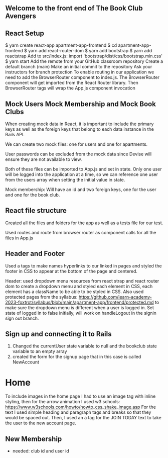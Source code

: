 ## Welcome to the front end of The Book Club Avengers

## React Setup 
$ yarn create react-app apartment-app-frontend
$ cd apartment-app-frontend
$ yarn add react-router-dom
$ yarn add bootstrap
$ yarn add reactstrap
Add to src/index.js: import 'bootstrap/dist/css/bootstrap.min.css'
$ yarn start
Add the remote from your GitHub classroom repository
Create a default branch (main)
Make an initial commit to the repository
Ask your instructors for branch protection
To enable routing in our application we need to add the BrowserRouter component to index.js. The BrowserRouter component will get imported from the React Router library. Then BrowserRouter tags will wrap the App.js component invocation

## Mock Users Mock Membership and Mock Book Clubs 
When creating mock data in React, it is important to include the primary keys as well as the foreign keys that belong to each data instance in the Rails API.

We can create two mock files: one for users and one for apartments.

User passwords can be excluded from the mock data since Devise will ensure they are not available to view.

Both of these files can be imported to App.js and set in state. Only one user will be logged into the application at a time, so we can reference one user from the users array when setting the initial value in state.

Mock membership: Will have an id and two foreign keys, one for the user and one for the book club. 

## React file structure
Created all the files and folders for the app as well as a tests file for our test. 

Used routes and route from browser router as component calls for all the files in App.js 

## Header and Footer 

Used a tags to make names hyperlinks to our linked in pages and styled the footer in CSS to appear at the bottom of the page and centered. 

Header: used dropdown menu resources from react strap and react router dom to create a dropdown menu and styled each element in CSS, each element has a className to be able to be styled in CSS. Also used protected pages from the syllabus: https://github.com/learn-academy-2023-foxtrot/syllabus/blob/main/apartment-app/frontend/protected.md
to make sure the dropdown menu is different when a user is logged in. Set state of logged in to false initially, will work on handleLogout in the signin sign out branch. 


## Sign up and connecting it to Rails

1. Changed the currentUser state variable to null and the bookclub state variable to an empty array 
2. created the form for the signup page that in this case is called NewAccount

# Home
To include images in the home page I had to use an image tag with inline styling, then for the arrow animation I used w3 schools: 
https://www.w3schools.com/howto/howto_css_shake_image.asp
For the text I used simple heading and paragraph tags and breaks so that they would be spaced out. Then, I used an a tag for the JOIN TODAY text to take the user to the new account page. 


## New Membership

- needed: club id and user id


